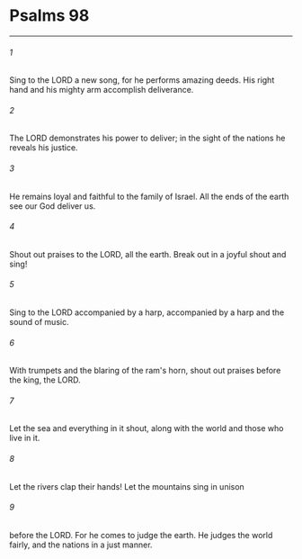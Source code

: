 # Psalms 98
***



###### 1 
Sing to the LORD a new song, for he performs amazing deeds. His right hand and his mighty arm accomplish deliverance. 

###### 2 
The LORD demonstrates his power to deliver; in the sight of the nations he reveals his justice. 

###### 3 
He remains loyal and faithful to the family of Israel. All the ends of the earth see our God deliver us. 

###### 4 
Shout out praises to the LORD, all the earth. Break out in a joyful shout and sing! 

###### 5 
Sing to the LORD accompanied by a harp, accompanied by a harp and the sound of music. 

###### 6 
With trumpets and the blaring of the ram's horn, shout out praises before the king, the LORD. 

###### 7 
Let the sea and everything in it shout, along with the world and those who live in it. 

###### 8 
Let the rivers clap their hands! Let the mountains sing in unison 

###### 9 
before the LORD. For he comes to judge the earth. He judges the world fairly, and the nations in a just manner.
